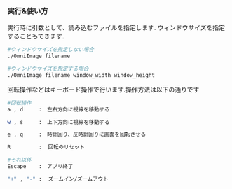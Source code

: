 ### 実行&使い方
実行時に引数として、読み込むファイルを指定します.
ウィンドウサイズを指定することもできます.
```bash
#ウィンドウサイズを指定しない場合
./OmniImage filename

#ウィンドウサイズを指定する場合
./OmniImage filename window_width window_height
```
回転操作などはキーボード操作で行います.操作方法は以下の通りです

```bash
#回転操作
a , d     :　左右方向に視線を移動する

w , s     :　上下方向に視線を移動する

e , q     :　時計回り、反時計回りに画面を回転させる

R         :  回転のリセット

#それ以外
Escape    :　アプリ終了

"+" , "-" :  ズームイン/ズームアウト
```
